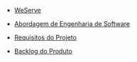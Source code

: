 * [WeServe](/)

* [Abordagem de Engenharia de Software](abordagem_eng_software.md)
* [Requisitos do Projeto](requisitos.md)
* [Backlog do Produto](product_backlog.md)
